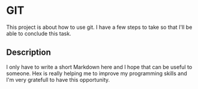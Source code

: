 # GIT

This project is about how to use git. I have a few steps to take so that I'll be able to conclude this task.

## Description

I only have to write a short Markdown here and I hope that can be useful to someone. Hex is really helping me to improve my programming skills and I'm very gratefull to have this opportunity.
